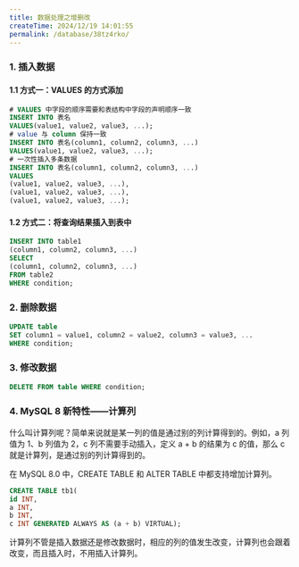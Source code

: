 ```yaml
---
title: 数据处理之增删改
createTime: 2024/12/19 14:01:55
permalink: /database/38tz4rko/
---
```


### 1. 插入数据

#### 1.1 方式一：VALUES 的方式添加

```sql
# VALUES 中字段的顺序需要和表结构中字段的声明顺序一致
INSERT INTO 表名
VALUES(value1, value2, value3, ...);
# value 与 column 保持一致
INSERT INTO 表名(column1, column2, column3, ...)
VALUES(value1, value2, value3, ...);
# 一次性插入多条数据
INSERT INTO 表名(column1, column2, column3, ...)
VALUES
(value1, value2, value3, ...),
(value1, value2, value3, ...),
(value1, value2, value3, ...);
```

#### 1.2 方式二：将查询结果插入到表中

```sql
INSERT INTO table1
(column1, column2, column3, ...)
SELECT
(column1, column2, column3, ...)
FROM table2
WHERE condition;
```

### 2. 删除数据

```sql
UPDATE table
SET column1 = value1, column2 = value2, column3 = value3, ...
WHERE condition;
```

### 3. 修改数据

```sql
DELETE FROM table WHERE condition;
```

### 4. MySQL 8 新特性——计算列

什么叫计算列呢？简单来说就是某一列的值是通过别的列计算得到的。例如，a 列值为 1、b 列值为 2，c 列不需要手动插入，定义 a + b 的结果为 c 的值，那么 c 就是计算列，是通过别的列计算得到的。

在 MySQL 8.0 中，CREATE TABLE 和 ALTER TABLE 中都支持增加计算列。

```sql
CREATE TABLE tb1(
id INT,
a INT,
b INT,
c INT GENERATED ALWAYS AS (a + b) VIRTUAL);
```

计算列不管是插入数据还是修改数据时，相应的列的值发生改变，计算列也会跟着改变，而且插入时，不用插入计算列。